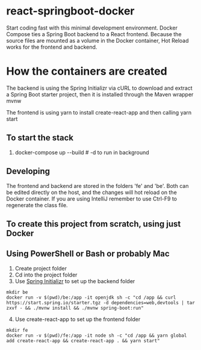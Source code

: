 # react-springboot-docker
Start coding fast with this minimal development environment. Docker Compose ties a Spring Boot backend to a React frontend. Because the source files are mounted as a volume in the Docker container, Hot Reload works for the frontend and backend.

# How the containers are created
The backend is using the Spring Initializr via cURL to download and extract a Spring Boot starter project, then it is installed through the Maven wrapper mvnw

The frontend is using yarn to install create-react-app and then calling yarn start

## To start the stack
1. docker-compose up --build  # -d to run in background

## Developing
The frontend and backend are stored in the folders 'fe' and 'be'. Both can be edited directly on the host, and the changes will hot reload on the Docker container. If you are using IntelliJ remember to use Ctrl-F9 to regenerate the class file.

## To create this project from scratch, using just Docker
## Using PowerShell or Bash or probably Mac
1. Create project folder
2. Cd into the project folder
3. Use [Spring Initializr](https://start.spring.io/) to set up the backend folder
```
mkdir be
docker run -v $(pwd)/be:/app -it openjdk sh -c "cd /app && curl https://start.spring.io/starter.tgz -d dependencies=web,devtools | tar zxvf - && ./mvnw install && ./mvnw spring-boot:run"
```
4. Use create-react-app to set up the frontend folder
```
mkdir fe
docker run -v $(pwd)/fe:/app -it node sh -c "cd /app && yarn global add create-react-app && create-react-app . && yarn start"
```
